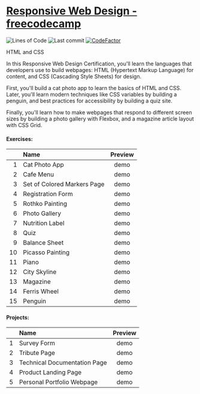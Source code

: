 # [Responsive Web Design - freecodecamp](https://www.freecodecamp.org/learn/2022/responsive-web-design/)
![Lines of Code](https://img.shields.io/tokei/lines/github.com/Krasipeace/Responsive-Web-Design---freecodecamp)
![Last commit](https://img.shields.io/github/last-commit/Krasipeace/Responsive-Web-Design---freecodecamp)
[![CodeFactor](https://www.codefactor.io/repository/github/krasipeace/responsive-web-design---freecodecamp/badge)](https://www.codefactor.io/repository/github/krasipeace/responsive-web-design---freecodecamp)

 HTML and CSS 

In this Responsive Web Design Certification, you'll learn the languages that developers use to build webpages: HTML (Hypertext Markup Language) for content, and CSS (Cascading Style Sheets) for design.

First, you'll build a cat photo app to learn the basics of HTML and CSS. Later, you'll learn modern techniques like CSS variables by building a penguin, and best practices for accessibility by building a quiz site.

Finally, you'll learn how to make webpages that respond to different screen sizes by building a photo gallery with Flexbox, and a magazine article layout with CSS Grid.


#### Exercises:
| | Name | Preview |
| ---: | :--- | :---: |
| 1 | Cat Photo App               | demo |
| 2 | Cafe Menu                   | demo |
| 3 | Set of Colored Markers Page | demo |
| 4 | Registration Form           | demo |
| 5 | Rothko Painting             | demo |
| 6 | Photo Gallery               | demo |
| 7 | Nutrition Label             | demo |
| 8 | Quiz                        | demo |
| 9 | Balance Sheet               | demo |
| 10 | Picasso Painting           | demo |
| 11 | Piano                      | demo |
| 12 | City Skyline               | demo |
| 13 | Magazine                   | demo |
| 14 | Ferris Wheel               | demo |
| 15 | Penguin                    | demo |


#### Projects:
|  | Name | Preview |
| ---: | :--- | :---: |
| 1 | Survey Form                  | demo |
| 2 | Tribute Page                 | demo |
| 3 | Technical Documentation Page | demo |
| 4 | Product Landing Page         | demo |
| 5 | Personal Portfolio Webpage   | demo |
